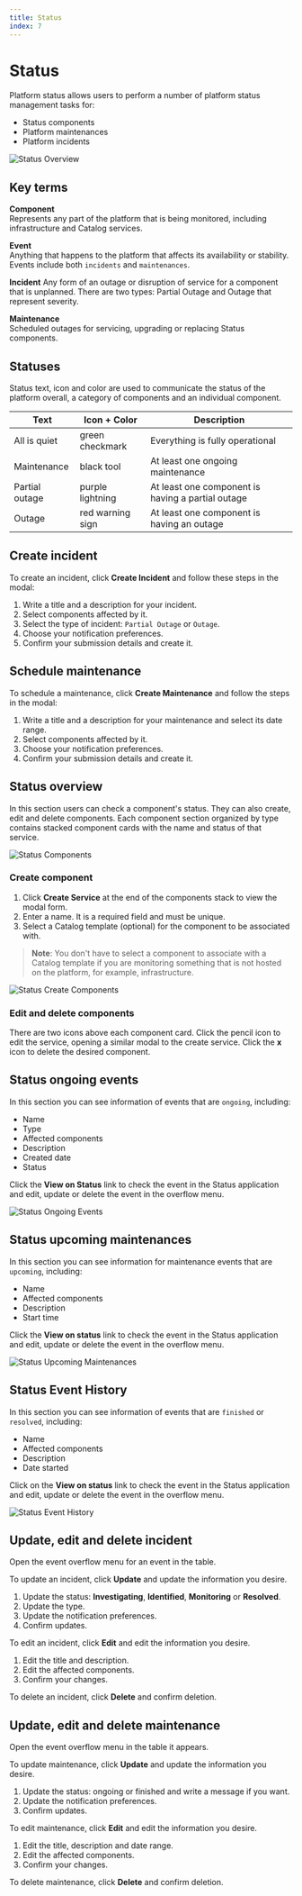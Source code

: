 ```yaml
---
title: Status
index: 7
---
```


# Status

Platform status allows users to perform a number of platform status management tasks for:

- Status components
- Platform maintenances
- Platform incidents

![Status Overview](./assets/img/status/boomerang-introduction-admin-status-overview.png)

## Key terms

**Component**  
Represents any part of the platform that is being monitored, including infrastructure and Catalog services.

**Event**  
Anything that happens to the platform that affects its availability or stability. Events include both `incidents` and `maintenances`.

**Incident**
Any form of an outage or disruption of service for a component that is unplanned. There are two types: Partial Outage and Outage that represent severity.

**Maintenance**  
Scheduled outages for servicing, upgrading or replacing Status components.

## Statuses

Status text, icon and color are used to communicate the status of the platform overall, a category of components and an individual component.

| Text           | Icon + Color     | Description                                       |
| -------------- | ---------------- | ------------------------------------------------- |
| All is quiet   | green checkmark  | Everything is fully operational                   |
| Maintenance    | black tool       | At least one ongoing maintenance                  |
| Partial outage | purple lightning | At least one component is having a partial outage |
| Outage         | red warning sign | At least one component is having an outage        |

## Create incident

To create an incident, click **Create Incident** and follow these steps in the modal:

1. Write a title and a description for your incident.
2. Select components affected by it.
3. Select the type of incident: `Partial Outage` or `Outage`.
4. Choose your notification preferences.
5. Confirm your submission details and create it.

## Schedule maintenance

To schedule a maintenance, click **Create Maintenance** and follow the steps in the modal:

1. Write a title and a description for your maintenance and select its date range.
2. Select components affected by it.
3. Choose your notification preferences.
4. Confirm your submission details and create it.

## Status overview

In this section users can check a component's status. They can also create, edit and delete components. Each component section organized by type contains stacked component cards with the name and status of that service.

![Status Components](./assets/img/status/boomerang-introduction-admin-status-services.png)

### Create component

1. Click **Create Service** at the end of the components stack to view the modal form.
2. Enter a name. It is a required field and must be unique.
3. Select a Catalog template (optional) for the component to be associated with.

> **Note**: You don't have to select a component to associate with a Catalog template if you are monitoring something that is not hosted on the platform, for example, infrastructure.

![Status Create Components](./assets/img/status/boomerang-introduction-admin-status-services-create.png)

### Edit and delete components

There are two icons above each component card. Click the pencil icon to edit the service, opening a similar modal to the create service. Click the **x** icon to delete the desired component.

## Status ongoing events

In this section you can see information of events that are `ongoing`, including:

- Name
- Type
- Affected components
- Description
- Created date
- Status

Click the **View on Status** link to check the event in the Status application and edit, update or delete the event in the overflow menu.

![Status Ongoing Events](./assets/img/status/boomerang-introduction-admin-status-ongoingevents.png)

## Status upcoming maintenances

In this section you can see information for maintenance events that are `upcoming`, including:

- Name
- Affected components
- Description
- Start time

Click the **View on status** link to check the event in the Status application and edit, update or delete the event in the overflow menu.

![Status Upcoming Maintenances](./assets/img/status/boomerang-introduction-admin-status-upcomingmaintenances.png)

## Status Event History

In this section you can see information of events that are `finished` or `resolved`, including:

- Name
- Affected components
- Description
- Date started

Click on the **View on status** link to check the event in the Status application and edit, update or delete the event in the overflow menu.

![Status Event History](./assets/img/status/boomerang-introduction-admin-status-eventhistory.png)

## Update, edit and delete incident

Open the event overflow menu for an event in the table.

To update an incident, click **Update** and update the information you desire.

1. Update the status: **Investigating**, **Identified**, **Monitoring** or **Resolved**.
2. Update the type.
3. Update the notification preferences.
4. Confirm updates.

To edit an incident, click **Edit** and edit the information you desire.

1. Edit the title and description.
2. Edit the affected components.
3. Confirm your changes.

To delete an incident, click **Delete** and confirm deletion.

## Update, edit and delete maintenance

Open the event overflow menu in the table it appears.

To update maintenance, click **Update** and update the information you desire.

1. Update the status: ongoing or finished and write a message if you want.
2. Update the notification preferences.
3. Confirm updates.

To edit maintenance, click **Edit** and edit the information you desire.

1. Edit the title, description and date range.
2. Edit the affected components.
3. Confirm your changes.

To delete maintenance, click **Delete** and confirm deletion.
